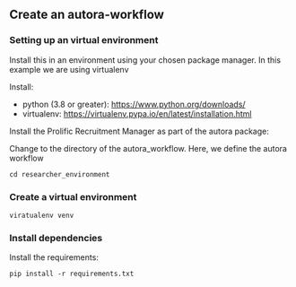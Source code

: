 ## Create an autora-workflow

### Setting up an virtual environment

Install this in an environment using your chosen package manager. In this example we are using virtualenv

Install:

- python (3.8 or greater): https://www.python.org/downloads/
- virtualenv: https://virtualenv.pypa.io/en/latest/installation.html

Install the Prolific Recruitment Manager as part of the autora package:

Change to the directory of the autora_workflow. Here, we define the autora workflow

```shell
cd researcher_environment
```

### Create a virtual environment

```shell
viratualenv venv
```

### Install dependencies

Install the requirements:

```shell
pip install -r requirements.txt
```